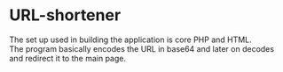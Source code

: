 # URL-shortener
The set up used in building the application is core PHP and HTML.  
The program basically encodes the URL in base64 and later on decodes and redirect it to the main page. 
